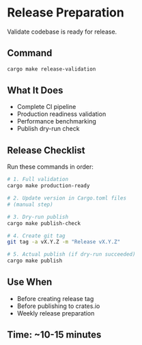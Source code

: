 # Release Preparation

Validate codebase is ready for release.

## Command
```bash
cargo make release-validation
```

## What It Does
- Complete CI pipeline
- Production readiness validation
- Performance benchmarking
- Publish dry-run check

## Release Checklist
Run these commands in order:

```bash
# 1. Full validation
cargo make production-ready

# 2. Update version in Cargo.toml files
# (manual step)

# 3. Dry-run publish
cargo make publish-check

# 4. Create git tag
git tag -a vX.Y.Z -m "Release vX.Y.Z"

# 5. Actual publish (if dry-run succeeded)
cargo make publish
```

## Use When
- Before creating release tag
- Before publishing to crates.io
- Weekly release preparation

## Time: ~10-15 minutes
